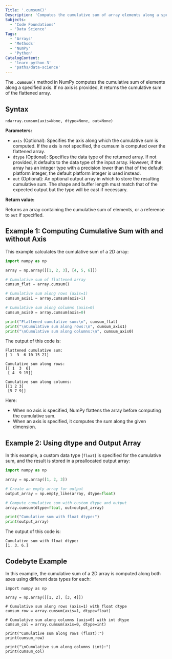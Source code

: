 ```yaml
---
Title: '.cumsum()'
Description: 'Computes the cumulative sum of array elements along a specified axis.'
Subjects:
  - 'Code Foundations'
  - 'Data Science'
Tags:
  - 'Arrays'
  - 'Methods'
  - 'NumPy'
  - 'Python'
CatalogContent:
  - 'learn-python-3'
  - 'paths/data-science'
---
```


The **`.cumsum()`** method in NumPy computes the cumulative sum of elements along a specified axis. If no axis is provided, it returns the cumulative sum of the flattened array.

## Syntax

```pseudo
ndarray.cumsum(axis=None, dtype=None, out=None)
```

**Parameters:**

- `axis` (Optional): Specifies the axis along which the cumulative sum is computed. If the axis is not specified, the cumsum is computed over the flattened array.
- `dtype` (Optional): Specifies the data type of the returned array. If not provided, it defaults to the data type of the input array. However, if the array has an integer type with a precision lower than that of the default platform integer, the default platform integer is used instead.
- `out` (Optional): An optional output array in which to store the resulting cumulative sum. The shape and buffer length must match that of the expected output but the type will be cast if necessary.

**Return value:**

Returns an array containing the cumulative sum of elements, or a reference to `out` if specified.

## Example 1: Computing Cumulative Sum with and without Axis

This example calculates the cumulative sum of a 2D array:

```py
import numpy as np

array = np.array([[1, 2, 3], [4, 5, 6]])

# Cumulative sum of flattened array
cumsum_flat = array.cumsum()

# Cumulative sum along rows (axis=1)
cumsum_axis1 = array.cumsum(axis=1)

# Cumulative sum along columns (axis=0)
cumsum_axis0 = array.cumsum(axis=0)

print("Flattened cumulative sum:\n", cumsum_flat)
print("\nCumulative sum along rows:\n", cumsum_axis1)
print("\nCumulative sum along columns:\n", cumsum_axis0)
```

The output of this code is:

```shell
Flattened cumulative sum:
[ 1  3  6 10 15 21]

Cumulative sum along rows:
[[ 1  3  6]
 [ 4  9 15]]

Cumulative sum along columns:
[[1 2 3]
 [5 7 9]]
```

Here:

- When no axis is specified, NumPy flattens the array before computing the cumulative sum.
- When an axis is specified, it computes the sum along the given dimension.

## Example 2: Using dtype and Output Array

In this example, a custom data type (`float`) is specified for the cumulative sum, and the result is stored in a preallocated output array:

```py
import numpy as np

array = np.array([1, 2, 3])

# Create an empty array for output
output_array = np.empty_like(array, dtype=float)

# Compute cumulative sum with custom dtype and output
array.cumsum(dtype=float, out=output_array)

print("Cumulative sum with float dtype:")
print(output_array)
```

The output of this code is:

```shell
Cumulative sum with float dtype:
[1. 3. 6.]
```

## Codebyte Example

In this example, the cumulative sum of a 2D array is computed along both axes using different data types for each:

```codebyte/python
import numpy as np

array = np.array([[1, 2], [3, 4]])

# Cumulative sum along rows (axis=1) with float dtype
cumsum_row = array.cumsum(axis=1, dtype=float)

# Cumulative sum along columns (axis=0) with int dtype
cumsum_col = array.cumsum(axis=0, dtype=int)

print("Cumulative sum along rows (float):")
print(cumsum_row)

print("\nCumulative sum along columns (int):")
print(cumsum_col)
```
